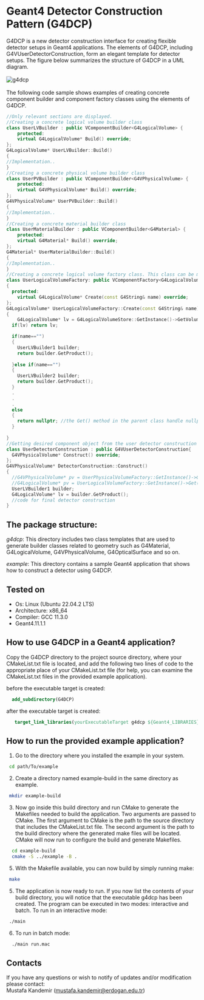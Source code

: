 # Geant4 Detector Construction Pattern (G4DCP)
G4DCP is a new detector construction interface for creating flexible detector setups in Geant4 applications. The elements of G4DCP, including G4VUserDetectorConstruction, form an elegant template for detector setups. The figure below summarizes the structure of G4DCP in a UML diagram.
<br>
<br>
 ![g4dcp](https://github.com/mkandemirr/G4DCP/assets/114905224/cd4af645-a8aa-40ba-93e8-dcf014909077)
<br>
<br>
The following code sample shows examples of creating concrete component builder and component factory classes using the elements of G4DCP.
```cpp
//Only relevant sections are displayed.
//Creating a concrete logical volume builder class
class UserLVBuilder : public VComponentBuilder<G4LogicalVolume> {
	protected:  
    virtual G4LogicalVolume* Build() override;
};
G4LogicalVolume* UserLVBuilder::Build()
{
//Implementation..
}
//Creating a concrete physical volume builder class
class UserPVBuilder : public VComponentBuilder<G4VPhysicalVolume> {
	protected:  
    virtual G4VPhysicalVolume* Build() override;
};
G4VPhysicalVolume* UserPVBuilder::Build()
{
//Implementation..
}
//Creating a concrete material builder class
class UserMaterialBuilder : public VComponentBuilder<G4Material> {
	protected:  
    virtual G4Material* Build() override;
};
G4Material* UserMaterialBuilder::Build()
{
//Implementation..
}
//Creating a concrete logical volume factory class. This class can be made singleton.
class UserLogicalVolumeFactory: public VComponentFactory<G4LogicalVolume>
{       
  protected:    
    virtual G4LogicalVolume* Create(const G4String& name) override;             
};
G4LogicalVolume* UserLogicalVolumeFactory::Create(const G4String& name)
{
	G4LogicalVolume* lv = G4LogicalVolumeStore::GetInstance()->GetVolume(name);
  if(lv) return lv;

  if(name=="")
  {
  	UserLVBuilder1 builder;
  	return builder.GetProduct();
   
  }else if(name=="")
  {
  	UserLVBuilder2 builder;
  	return builder.GetProduct();
  }
  .
  .
  .
  else 
  {
    return nullptr; //the Get() method in the parent class handle nullptr (look at Fig. 1).
  }
   
}
//Getting desired component object from the user detector construction class.
class UserDetectorConstruction : public G4VUserDetectorConstruction{
  G4VPhysicalVolume* Construct() override;
};
G4VPhysicalVolume* DetectorConstruction::Construct()
{
  //G4VPhysicalVolume* pv = UserPhysicalVolumeFactory::GetInstance()->Get("..");	
  //G4LogicalVolume* pv = UserLogicalVolumeFactory::GetInstance()->Get("..");	
  UserLVBuilder1 builder;
  G4LogicalVolume* lv = builder.GetProduct();
  //code for final detector construction 
}
```

## The package structure:  
_g4dcp_: This directory includes two class templates that are used to generate builder classes related to geometry such as G4Material, G4LogicalVolume, G4VPhysicalVolume, G4OpticalSurface and so on. 

_example_: This directory contains a sample Geant4 application that shows how to construct a detector using G4DCP.

## Tested on 

* Os: Linux (Ubuntu 22.04.2 LTS)
* Architecture: x86_64
* Compiler: GCC 11.3.0
* Geant4.11.1.1
## How to use G4DCP in a Geant4 application? 
Copy the G4DCP directory to the project source directory, where your CMakeList.txt file is located, and add the following two lines of code to the appropriate place of your CMakeList.txt file (for help, you can examine the CMakeList.txt files in the provided example application). 

before the executable target is created:
 ```cmake	
   add_subdirectory(G4DCP)
  ```
after the executable target is created:
```cmake	
   target_link_libraries(yourExecutableTarget g4dcp ${Geant4_LIBRARIES} )
  ```
## How to run the provided example application?   
  
1. Go to the directory where you installed the example in your system.
  ```bash	
   cd path/To/example
  ```
  
2. Create a directory named example-build in the same directory as example. 
  ```bash
   mkdir example-build
   ```

3. Now go inside this build directory and run CMake to generate the Makefiles needed to build the application. Two arguments are 
passed to CMake. The first argument to CMake is the path to the source directory that includes the CMakeList.txt file. The second argument is the path to the build directory where the generated make files will be located. CMake will now run to configure the build and generate Makefiles.
```bash
  cd example-build
  cmake -S ../example -B .
 ```
5. With the Makefile available, you can now build by simply running make: 
  ```bash
   make  
  ```
5. The application is now ready to run. If you now list the contents of your build directory, you will notice that the executable g4dcp has been created. The program can be executed in two modes: interactive and batch. To run in an interactive mode:
  ```bash
   ./main
``` 
6. To run in batch mode:
 ```bash
   ./main run.mac
``` 
## Contacts 

If you have any questions or wish to notify of updates and/or modification please contact: \
Mustafa Kandemir (mustafa.kandemir@erdogan.edu.tr)

